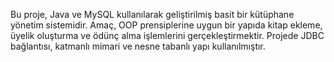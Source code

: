 Bu proje, Java ve MySQL kullanılarak geliştirilmiş basit bir kütüphane yönetim sistemidir.
Amaç, OOP prensiplerine uygun bir yapıda kitap ekleme, üyelik oluşturma ve ödünç alma işlemlerini gerçekleştirmektir.
Projede JDBC bağlantısı, katmanlı mimari ve nesne tabanlı yapı kullanılmıştır.
